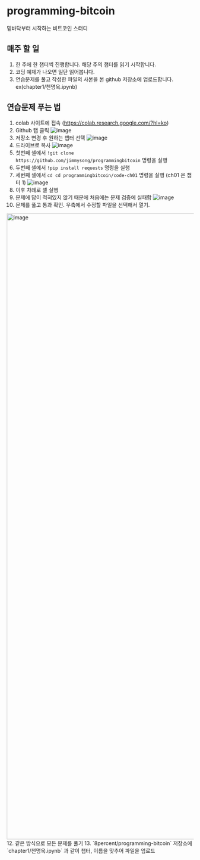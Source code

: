 # programming-bitcoin
밑바닥부터 시작하는 비트코인 스터디


## 매주 할 일
1. 한 주에 한 챕터씩 진행합니다. 해당 주의 챕터를 읽기 시작합니다.
2. 코딩 예제가 나오면 일단 읽어봅니다.
3. 연습문제를 풀고 작성한 파일의 사본을 본 github 저장소에 업로드합니다. ex(chapter1/천명욱.ipynb)


## 연습문제 푸는 법
1. colab 사이트에 접속 (https://colab.research.google.com/?hl=ko)
2. Github 탭 클릭
![image](https://user-images.githubusercontent.com/10475287/169563384-a479daa7-d940-4f7e-809e-fe8ec89a5e8e.png)
3. 저장소 변경 후 원하는 챕터 선택
![image](https://user-images.githubusercontent.com/10475287/169563657-2edb0f54-594d-44ef-8f05-5cadb6bff075.png)
4. 드라이브로 복사
![image](https://user-images.githubusercontent.com/10475287/169644328-43f122e3-c0a3-45a3-91fe-3d2a99cb1151.png)
5. 첫번째 셀에서 `!git clone https://github.com/jimmysong/programmingbitcoin` 명령을 실행
6. 두번째 셀에서 `!pip install requests` 명령을 실행
7. 세번째 셀에서 `cd cd programmingbitcoin/code-ch01` 명령을 실행 (ch01 은 챕터 1)
![image](https://user-images.githubusercontent.com/10475287/169644421-3352fcfd-f63e-4d8e-886f-27e178c04c71.png)
8. 이후 차례로 셀 실행
9. 문제에 답이 적혀있지 않기 때문에 처음에는 문제 검증에 실패함
![image](https://user-images.githubusercontent.com/10475287/169644652-77911482-b9ad-41e8-9d8c-a09066bd8ed8.png)
10. 문제를 풀고 통과 확인. 우측에서 수정할 파일을 선택해서 열기.
<img width="1680" alt="image" src="https://user-images.githubusercontent.com/2469766/169654763-fa3e2d2e-c3cf-4a8c-a9f5-8e970af02b79.png">
12. 같은 방식으로 모든 문제를 풀기
13. `8percent/programming-bitcoin` 저장소에 `chapter1/천명욱.ipynb` 과 같이 챕터, 이름을 맞추어 파일을 업로드
